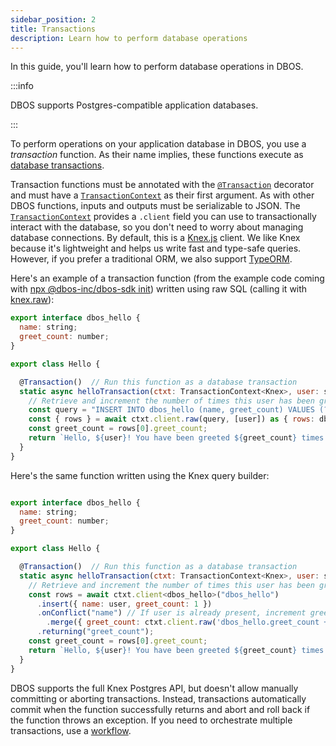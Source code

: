 ```yaml
---
sidebar_position: 2
title: Transactions
description: Learn how to perform database operations
---
```


In this guide, you'll learn how to perform database operations in DBOS.

:::info

DBOS supports Postgres-compatible application databases.

:::

To perform operations on your application database in DBOS, you use a _transaction_ function.
As their name implies, these functions execute as [database transactions](https://en.wikipedia.org/wiki/Database_transaction).

Transaction functions must be annotated with the [`@Transaction`](../api-reference/decorators#transaction) decorator and must have a [`TransactionContext`](../api-reference/contexts#transactioncontextt) as their first argument.
As with other DBOS functions, inputs and outputs must be serializable to JSON.
The [`TransactionContext`](../api-reference/contexts#transactioncontextt) provides a `.client` field you can use to transactionally interact with the database, so you don't need to worry about managing database connections.
By default, this is a [Knex.js](https://knexjs.org/) client.
We like Knex because it's lightweight and helps us write fast and type-safe queries.
However, if you prefer a traditional ORM, we also support [TypeORM](./using-typeorm.md).

Here's an example of a transaction function (from the example code coming with [npx @dbos-inc/dbos-sdk init](../getting-started/quickstart)) written using raw SQL (calling it with [knex.raw](https://knexjs.org/guide/raw.html)):

```javascript
export interface dbos_hello {
  name: string;
  greet_count: number;
}

export class Hello {

  @Transaction()  // Run this function as a database transaction
  static async helloTransaction(ctxt: TransactionContext<Knex>, user: string) {
    // Retrieve and increment the number of times this user has been greeted.
    const query = "INSERT INTO dbos_hello (name, greet_count) VALUES (?, 1) ON CONFLICT (name) DO UPDATE SET greet_count = dbos_hello.greet_count + 1 RETURNING greet_count;"
    const { rows } = await ctxt.client.raw(query, [user]) as { rows: dbos_hello[] };
    const greet_count = rows[0].greet_count;
    return `Hello, ${user}! You have been greeted ${greet_count} times.\n`;
  }
}
```

Here's the same function written using the Knex query builder:

```javascript

export interface dbos_hello {
  name: string;
  greet_count: number;
}

export class Hello {

  @Transaction()  // Run this function as a database transaction
  static async helloTransaction(ctxt: TransactionContext<Knex>, user: string) {
    // Retrieve and increment the number of times this user has been greeted.
    const rows = await ctxt.client<dbos_hello>("dbos_hello")
      .insert({ name: user, greet_count: 1 })
      .onConflict("name") // If user is already present, increment greet_count.
        .merge({ greet_count: ctxt.client.raw('dbos_hello.greet_count + 1') })
      .returning("greet_count");
    const greet_count = rows[0].greet_count;
    return `Hello, ${user}! You have been greeted ${greet_count} times.\n`;
  }
}
```
DBOS supports the full Knex Postgres API, but doesn't allow manually committing or aborting transactions.
Instead, transactions automatically commit when the function successfully returns and abort and roll back if the function throws an exception.
If you need to orchestrate multiple transactions, use a [workflow](./workflow-tutorial).
